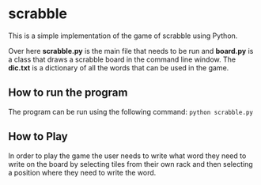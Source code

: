 # scrabble
This is a simple implementation of the game of scrabble using Python.

Over here **scrabble.py** is the main file that needs to be run and **board.py** is a class that draws a scrabble board in the command line window. The **dic.txt** is a dictionary of all the words that can be used in the game.

## How to run the program
The program can be run using the following command:
`python scrabble.py`

## How to Play
In order to play the game the user needs to write what word they need to write on the board by selecting tiles from their own rack and then selecting a position where they need to write the word.
